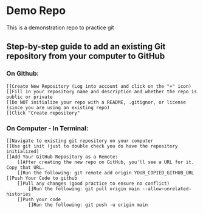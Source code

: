 # Demo Repo

This is a demonstration repo to practice git

## Step-by-step guide to add an existing Git repository from your computer to GitHub

### On Github:
    []Create New Repository (Log into account and click on the "+" icon)
    []Fill in your repository name and description and whether the repo is public or private
    []Do NOT initialize your repo with a README, .gitignor, or license (since you are using an existing repo)
    []Click "Create repository"


### On Computer - In Terminal:
    []Navigate to existing git repository on your computer
    []Use git init (just to double check you do have the repository initialized)
    []Add Your GitHub Repository as a Remote:
        []After creating the new repo on GitHub, you'll see a URL for it. Copy that URL.
        []Run the following: git remote add origin YOUR_COPIED_GITHUB_URL
    []Push Your Code to github
        []Pull any changes (good practice to ensure no conflict)
            []Run the following: git pull origin main --allow-unrelated-histories
        []Push your code
            []Run the following: git push -u origin main

